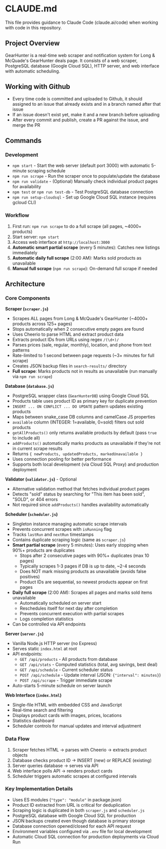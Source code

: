 # CLAUDE.md

This file provides guidance to Claude Code (claude.ai/code) when working with code in this repository.

## Project Overview

GearHunter is a real-time web scraper and notification system for Long & McQuade's GearHunter deals page. It consists of a web scraper, PostgreSQL database (Google Cloud SQL), HTTP server, and web interface with automatic scheduling.

## Working with Github
- Every time code is committed and uploaded to Github, it should assigned to an issue that already exists and in a branch named after that issue
- If an issue doesn't exist yet, make it and a new branch before uploading
- After every commit and publish, create a PR against the issue, and merge the PR

## Commands

### Development
- `npm start` - Start the web server (default port 3000) with automatic 5-minute scraping schedule
- `npm run scrape` - Run the scraper once to populate/update the database
- `npm run validate` - (Optional) Manually check individual product pages for availability
- `npm test` or `npm run test-db` - Test PostgreSQL database connection
- `npm run setup-cloudsql` - Set up Google Cloud SQL instance (requires gcloud CLI)

### Workflow
1. First run: `npm run scrape` to do a full scrape (all pages, ~4000+ products)
2. Start server: `npm start`
3. Access web interface at `http://localhost:3000`
4. **Automatic smart partial scrape** (every 5 minutes): Catches new listings immediately
5. **Automatic daily full scrape** (2:00 AM): Marks sold products as unavailable
6. **Manual full scrape** (`npm run scrape`): On-demand full scrape if needed

## Architecture

### Core Components

**Scraper (`scraper.js`)**
- Scrapes ALL pages from Long & McQuade's GearHunter (~4000+ products across 125+ pages)
- Stops automatically when 2 consecutive empty pages are found
- Uses Cheerio to parse HTML and extract product data
- Extracts product IDs from URLs using regex `/(\d+)/`
- Parses prices (sale, regular, monthly), location, and phone from text patterns
- Rate-limited to 1 second between page requests (~3+ minutes for full scrape)
- Creates JSON backup files in `search-results/` directory
- **Full scrape**: Marks products not in results as unavailable (run manually via `npm run scrape`)

**Database (`database.js`)**
- PostgreSQL wrapper class (`GearHunterDB`) using Google Cloud SQL
- Products table uses product ID as primary key for duplicate prevention
- `INSERT ... ON CONFLICT ... DO UPDATE` pattern updates existing products
- Maps between snake_case DB columns and camelCase JS properties
- `available` column (INTEGER: 1=available, 0=sold) filters out sold products
- `getAllProducts()` only returns available products by default (pass `true` to include all)
- `addProducts()` automatically marks products as unavailable if they're not in current scrape results
- Returns `{ newProducts, updatedProducts, markedUnavailable }`
- Uses connection pooling for better performance
- Supports both local development (via Cloud SQL Proxy) and production deployment

**Validator (`validator.js`)** - Optional
- Alternative validation method that fetches individual product pages
- Detects "sold" status by searching for "This item has been sold", "SOLD", or 404 errors
- Not required since `addProducts()` handles availability automatically

**Scheduler (`scheduler.js`)**
- Singleton instance managing automatic scrape intervals
- Prevents concurrent scrapes with `isRunning` flag
- Tracks `lastRun` and `nextRun` timestamps
- Contains duplicate scraping logic (same as `scraper.js`)
- **Smart partial scrape** (every 5 minutes): Uses early stopping when 90%+ products are duplicates
  - Stops after 2 consecutive pages with 90%+ duplicates (max 10 pages)
  - Typically scrapes 1-3 pages if DB is up to date, ~2-4 seconds
  - Does NOT mark missing products as unavailable (avoids false positives)
  - Product IDs are sequential, so newest products appear on first pages
- **Daily full scrape** (2:00 AM): Scrapes all pages and marks sold items unavailable
  - Automatically scheduled on server start
  - Reschedules itself for next day after completion
  - Prevents concurrent execution with partial scrapes
  - Logs completion statistics
- Can be controlled via API endpoints

**Server (`server.js`)**
- Vanilla Node.js HTTP server (no Express)
- Serves static `index.html` at root
- API endpoints:
  - `GET /api/products` - All products from database
  - `GET /api/stats` - Computed statistics (total, avg savings, best deal)
  - `GET /api/schedule` - Current scheduler status
  - `POST /api/schedule` - Update interval (JSON: `{"interval": minutes}`)
  - `POST /api/scrape` - Trigger immediate scrape
- Auto-starts 5-minute schedule on server launch

**Web Interface (`index.html`)**
- Single-file HTML with embedded CSS and JavaScript
- Real-time search and filtering
- Displays product cards with images, prices, locations
- Statistics dashboard
- Scheduler controls for manual updates and interval adjustment

### Data Flow

1. Scraper fetches HTML → parses with Cheerio → extracts product objects
2. Database checks product ID → INSERT (new) or REPLACE (existing)
3. Server queries database → serves via API
4. Web interface polls API → renders product cards
5. Scheduler triggers automatic scrapes at configured intervals

### Key Implementation Details

- Uses ES modules (`"type": "module"` in package.json)
- Product ID extracted from URL is critical for deduplication
- Scraping logic is duplicated in both `scraper.js` and `scheduler.js`
- PostgreSQL database with Google Cloud SQL for production
- JSON backups created even though database is primary storage
- Database connection opened/closed for each API request
- Environment variables configured via `.env` file for local development
- Automatic Cloud SQL connection for production deployments via Cloud Run